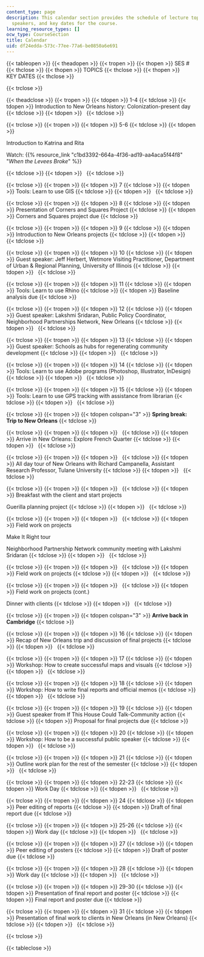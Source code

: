 ```yaml
---
content_type: page
description: This calendar section provides the schedule of lecture topics, guest
  speakers, and key dates for the course.
learning_resource_types: []
ocw_type: CourseSection
title: Calendar
uid: df24edda-573c-77ee-77a6-be0850a6e691
---
```


{{< tableopen >}}
{{< theadopen >}}
{{< tropen >}}
{{< thopen >}}
SES #
{{< thclose >}}
{{< thopen >}}
TOPICS
{{< thclose >}}
{{< thopen >}}
KEY DATES
{{< thclose >}}

{{< trclose >}}

{{< theadclose >}}
{{< tropen >}}
{{< tdopen >}}
1-4
{{< tdclose >}}
{{< tdopen >}}
Introduction to New Orleans history: Colonization-present day
{{< tdclose >}}
{{< tdopen >}}
 
{{< tdclose >}}

{{< trclose >}}
{{< tropen >}}
{{< tdopen >}}
5-6
{{< tdclose >}}
{{< tdopen >}}


Introduction to Katrina and Rita

Watch: {{% resource_link "c1bd3392-664a-4f36-ad19-aa4aca5f44f8" "_When the Levees Broke_" %}}


{{< tdclose >}}
{{< tdopen >}}
 
{{< tdclose >}}

{{< trclose >}}
{{< tropen >}}
{{< tdopen >}}
7
{{< tdclose >}}
{{< tdopen >}}
Tools: Learn to use GIS
{{< tdclose >}}
{{< tdopen >}}
 
{{< tdclose >}}

{{< trclose >}}
{{< tropen >}}
{{< tdopen >}}
8
{{< tdclose >}}
{{< tdopen >}}
Presentation of Corners and Squares Project
{{< tdclose >}}
{{< tdopen >}}
Corners and Squares project due
{{< tdclose >}}

{{< trclose >}}
{{< tropen >}}
{{< tdopen >}}
9
{{< tdclose >}}
{{< tdopen >}}
Introduction to New Orleans projects
{{< tdclose >}}
{{< tdopen >}}
 
{{< tdclose >}}

{{< trclose >}}
{{< tropen >}}
{{< tdopen >}}
10
{{< tdclose >}}
{{< tdopen >}}
Guest speaker: Jeff Herbert, Wetmore Visiting Practitioner, Department of Urban & Regional Planning, University of Illinois
{{< tdclose >}}
{{< tdopen >}}
 
{{< tdclose >}}

{{< trclose >}}
{{< tropen >}}
{{< tdopen >}}
11
{{< tdclose >}}
{{< tdopen >}}
Tools: Learn to use Rhino
{{< tdclose >}}
{{< tdopen >}}
Baseline analysis due
{{< tdclose >}}

{{< trclose >}}
{{< tropen >}}
{{< tdopen >}}
12
{{< tdclose >}}
{{< tdopen >}}
Guest speaker: Lakshmi Sridaran, Public Policy Coordinator, Neighborhood Partnerships Network, New Orleans
{{< tdclose >}}
{{< tdopen >}}
 
{{< tdclose >}}

{{< trclose >}}
{{< tropen >}}
{{< tdopen >}}
13
{{< tdclose >}}
{{< tdopen >}}
Guest speaker: Schools as hubs for regenerating community development
{{< tdclose >}}
{{< tdopen >}}
 
{{< tdclose >}}

{{< trclose >}}
{{< tropen >}}
{{< tdopen >}}
14
{{< tdclose >}}
{{< tdopen >}}
Tools: Learn to use Adobe programs (Photoshop, Illustrator, InDesign)
{{< tdclose >}}
{{< tdopen >}}
 
{{< tdclose >}}

{{< trclose >}}
{{< tropen >}}
{{< tdopen >}}
15
{{< tdclose >}}
{{< tdopen >}}
Tools: Learn to use GPS tracking with assistance from librarian
{{< tdclose >}}
{{< tdopen >}}
 
{{< tdclose >}}

{{< trclose >}}
{{< tropen >}}
{{< tdopen colspan="3" >}}
**Spring break: Trip to New Orleans**
{{< tdclose >}}

{{< trclose >}}
{{< tropen >}}
{{< tdopen >}}
 
{{< tdclose >}}
{{< tdopen >}}
Arrive in New Orleans: Explore French Quarter
{{< tdclose >}}
{{< tdopen >}}
 
{{< tdclose >}}

{{< trclose >}}
{{< tropen >}}
{{< tdopen >}}
 
{{< tdclose >}}
{{< tdopen >}}
All day tour of New Orleans with Richard Campanella, Assistant Research Professor, Tulane University
{{< tdclose >}}
{{< tdopen >}}
 
{{< tdclose >}}

{{< trclose >}}
{{< tropen >}}
{{< tdopen >}}
 
{{< tdclose >}}
{{< tdopen >}}
Breakfast with the client and start projects  
  
Guerilla planning project
{{< tdclose >}}
{{< tdopen >}}
 
{{< tdclose >}}

{{< trclose >}}
{{< tropen >}}
{{< tdopen >}}
 
{{< tdclose >}}
{{< tdopen >}}
Field work on projects  
  
Make It Right tour  
  
Neighborhood Partnership Network community meeting with Lakshmi Sridaran
{{< tdclose >}}
{{< tdopen >}}
 
{{< tdclose >}}

{{< trclose >}}
{{< tropen >}}
{{< tdopen >}}
 
{{< tdclose >}}
{{< tdopen >}}
Field work on projects
{{< tdclose >}}
{{< tdopen >}}
 
{{< tdclose >}}

{{< trclose >}}
{{< tropen >}}
{{< tdopen >}}
 
{{< tdclose >}}
{{< tdopen >}}
Field work on projects (cont.)  
  
Dinner with clients
{{< tdclose >}}
{{< tdopen >}}
 
{{< tdclose >}}

{{< trclose >}}
{{< tropen >}}
{{< tdopen colspan="3" >}}
**Arrive back in Cambridge**
{{< tdclose >}}

{{< trclose >}}
{{< tropen >}}
{{< tdopen >}}
16
{{< tdclose >}}
{{< tdopen >}}
Recap of New Orleans trip and discussion of final projects
{{< tdclose >}}
{{< tdopen >}}
 
{{< tdclose >}}

{{< trclose >}}
{{< tropen >}}
{{< tdopen >}}
17
{{< tdclose >}}
{{< tdopen >}}
Workshop: How to create successful maps and visuals
{{< tdclose >}}
{{< tdopen >}}
 
{{< tdclose >}}

{{< trclose >}}
{{< tropen >}}
{{< tdopen >}}
18
{{< tdclose >}}
{{< tdopen >}}
Workshop: How to write final reports and official memos
{{< tdclose >}}
{{< tdopen >}}
 
{{< tdclose >}}

{{< trclose >}}
{{< tropen >}}
{{< tdopen >}}
19
{{< tdclose >}}
{{< tdopen >}}
Guest speaker from If This House Could Talk-Community action
{{< tdclose >}}
{{< tdopen >}}
Proposal for final projects due
{{< tdclose >}}

{{< trclose >}}
{{< tropen >}}
{{< tdopen >}}
20
{{< tdclose >}}
{{< tdopen >}}
Workshop: How to be a successful public speaker
{{< tdclose >}}
{{< tdopen >}}
 
{{< tdclose >}}

{{< trclose >}}
{{< tropen >}}
{{< tdopen >}}
21
{{< tdclose >}}
{{< tdopen >}}
Outline work plan for the rest of the semester
{{< tdclose >}}
{{< tdopen >}}
 
{{< tdclose >}}

{{< trclose >}}
{{< tropen >}}
{{< tdopen >}}
22-23
{{< tdclose >}}
{{< tdopen >}}
Work Day
{{< tdclose >}}
{{< tdopen >}}
 
{{< tdclose >}}

{{< trclose >}}
{{< tropen >}}
{{< tdopen >}}
24
{{< tdclose >}}
{{< tdopen >}}
Peer editing of reports
{{< tdclose >}}
{{< tdopen >}}
Draft of final report due
{{< tdclose >}}

{{< trclose >}}
{{< tropen >}}
{{< tdopen >}}
25-26
{{< tdclose >}}
{{< tdopen >}}
Work day
{{< tdclose >}}
{{< tdopen >}}
 
{{< tdclose >}}

{{< trclose >}}
{{< tropen >}}
{{< tdopen >}}
27
{{< tdclose >}}
{{< tdopen >}}
Peer editing of posters
{{< tdclose >}}
{{< tdopen >}}
Draft of poster due
{{< tdclose >}}

{{< trclose >}}
{{< tropen >}}
{{< tdopen >}}
28
{{< tdclose >}}
{{< tdopen >}}
Work day
{{< tdclose >}}
{{< tdopen >}}
 
{{< tdclose >}}

{{< trclose >}}
{{< tropen >}}
{{< tdopen >}}
29-30
{{< tdclose >}}
{{< tdopen >}}
Presentation of final report and poster
{{< tdclose >}}
{{< tdopen >}}
Final report and poster due
{{< tdclose >}}

{{< trclose >}}
{{< tropen >}}
{{< tdopen >}}
31
{{< tdclose >}}
{{< tdopen >}}
Presentation of final work to clients in New Orleans (in New Orleans)
{{< tdclose >}}
{{< tdopen >}}
 
{{< tdclose >}}

{{< trclose >}}

{{< tableclose >}}